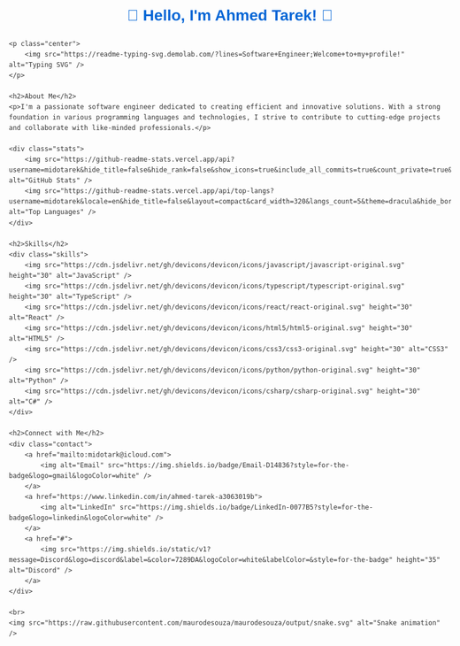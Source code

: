 <!DOCTYPE html>
<html lang="en">
<head>
    <meta charset="UTF-8">
    <meta name="viewport" content="width=device-width, initial-scale=1.0">
    <title>GitHub README</title>
    <style>
        body {
            font-family: Arial, sans-serif;
            line-height: 1.6;
            color: #333;
            max-width: 800px;
            margin: 0 auto;
            padding: 20px;
        }
        h1, h2 {
            color: #0366d6;
        }
        .center {
            text-align: center;
        }
        .stats {
            display: flex;
            justify-content: space-around;
            margin: 20px 0;
        }
        .stats img {
            max-width: 48%;
        }
        .skills {
            margin: 20px 0;
        }
        .skills img {
            margin-right: 10px;
        }
        .contact {
            margin-top: 20px;
        }
        .contact a {
            margin-right: 10px;
        }
    </style>
</head>
<body>
    <h1 class="center">🚀 Hello, I'm Ahmed Tarek! 👋</h1>
    
    <p class="center">
        <img src="https://readme-typing-svg.demolab.com/?lines=Software+Engineer;Welcome+to+my+profile!" alt="Typing SVG" />
    </p>

    <h2>About Me</h2>
    <p>I'm a passionate software engineer dedicated to creating efficient and innovative solutions. With a strong foundation in various programming languages and technologies, I strive to contribute to cutting-edge projects and collaborate with like-minded professionals.</p>

    <div class="stats">
        <img src="https://github-readme-stats.vercel.app/api?username=midotarek&hide_title=false&hide_rank=false&show_icons=true&include_all_commits=true&count_private=true&disable_animations=false&theme=dracula&locale=en&hide_border=false" alt="GitHub Stats" />
        <img src="https://github-readme-stats.vercel.app/api/top-langs?username=midotarek&locale=en&hide_title=false&layout=compact&card_width=320&langs_count=5&theme=dracula&hide_border=false" alt="Top Languages" />
    </div>

    <h2>Skills</h2>
    <div class="skills">
        <img src="https://cdn.jsdelivr.net/gh/devicons/devicon/icons/javascript/javascript-original.svg" height="30" alt="JavaScript" />
        <img src="https://cdn.jsdelivr.net/gh/devicons/devicon/icons/typescript/typescript-original.svg" height="30" alt="TypeScript" />
        <img src="https://cdn.jsdelivr.net/gh/devicons/devicon/icons/react/react-original.svg" height="30" alt="React" />
        <img src="https://cdn.jsdelivr.net/gh/devicons/devicon/icons/html5/html5-original.svg" height="30" alt="HTML5" />
        <img src="https://cdn.jsdelivr.net/gh/devicons/devicon/icons/css3/css3-original.svg" height="30" alt="CSS3" />
        <img src="https://cdn.jsdelivr.net/gh/devicons/devicon/icons/python/python-original.svg" height="30" alt="Python" />
        <img src="https://cdn.jsdelivr.net/gh/devicons/devicon/icons/csharp/csharp-original.svg" height="30" alt="C#" />
    </div>

    <h2>Connect with Me</h2>
    <div class="contact">
        <a href="mailto:midotark@icloud.com">
            <img alt="Email" src="https://img.shields.io/badge/Email-D14836?style=for-the-badge&logo=gmail&logoColor=white" />
        </a>
        <a href="https://www.linkedin.com/in/ahmed-tarek-a3063019b">
            <img alt="LinkedIn" src="https://img.shields.io/badge/LinkedIn-0077B5?style=for-the-badge&logo=linkedin&logoColor=white" />
        </a>
        <a href="#">
            <img src="https://img.shields.io/static/v1?message=Discord&logo=discord&label=&color=7289DA&logoColor=white&labelColor=&style=for-the-badge" height="35" alt="Discord" />
        </a>
    </div>

    <br>
    <img src="https://raw.githubusercontent.com/maurodesouza/maurodesouza/output/snake.svg" alt="Snake animation" />
</body>
</html>
